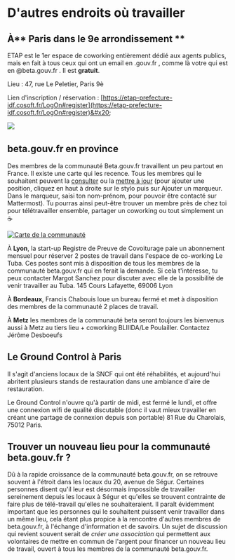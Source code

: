# D'autres endroits où travailler

## À** Paris dans le 9e arrondissement **

ETAP est le 1er espace de coworking entièrement dédié aux agents publics, mais en fait à tous ceux qui ont un email en .gouv.fr , comme là votre qui est en @beta.gouv.fr . Il est **gratuit**.&#x20;

Lieu : 47, rue Le Peletier, Paris 9è

Lien d'inscription / réservation : [https://etap-prefecture-idf.cosoft.fr/LogOn#register](https://etap-prefecture-idf.cosoft.fr/LogOn#register)&#x20;

![](<../../../.gitbook/assets/Capture d’écran 2021-11-03 à 12.33.38.png>)

## b**eta.gouv.fr en province**

Des membres de la communauté Beta.gouv.fr travaillent un peu partout en France. Il existe une carte qui les recence. Tous les membres qui le souhaitent peuvent la [consulter](http://umap.openstreetmap.fr/fr/map/la-communaute-betagouv\_498937) ou la [mettre à jour](http://umap.openstreetmap.fr/fr/map/anonymous-edit/498937:rNZ9vgD45VPxZlCh2TPIJoO6K0A) (pour ajouter une position, cliquez en haut à droite sur le stylo puis sur Ajouter un marqueur. Dans le marqueur, saisi ton nom-prénom, pour pouvoir être contacté sur Mattermost). Tu pourras ainsi peut-être trouver un membre près de chez toi pour télétravailler ensemble, partager un coworking ou tout simplement un ☕️

[![Carte de la communauté](../../../.gitbook/assets/carte\_communaute.png)](http://umap.openstreetmap.fr/fr/map/la-communaute-betagouv\_498937)

À **Lyon**, la start-up Registre de Preuve de Covoiturage paie un abonnement mensuel pour réserver 2 postes de travail dans l'espace de co-working Le Tuba. Ces postes sont mis à disposition de tous les membres de la communauté beta.gouv.fr qui en ferait la demande. Si cela t'intéresse, tu peux contacter Margot Sanchez pour discuter avec elle de la possibilité de venir travailler au Tuba. 145 Cours Lafayette, 69006 Lyon

À **Bordeaux**, Francis Chabouis loue un bureau fermé et met à disposition des membres de la communauté 2 places de travail.

À **Metz** les membres de la communauté beta seront toujours les bienvenus aussi à Metz au tiers lieu + coworking BLIIIDA/Le Poulailler. Contactez Jérôme Desboeufs



## **Le Ground Control à Paris**

Il s'agit d'anciens locaux de la SNCF qui ont été réhabilités, et aujourd'hui abritent plusieurs stands de restauration dans une ambiance d'aire de restauration.

Le Ground Control n'ouvre qu'à partir de midi, est fermé le lundi, et offre une connexion wifi de qualité discutable (donc il vaut mieux travailler en créant une partage de connexion depuis son portable) 81 Rue du Charolais, 75012 Paris.

## **Trouver un nouveau lieu pour la communauté beta.gouv.fr ?**

Dû à la rapide croissance de la communauté beta.gouv.fr, on se retrouve souvent à l'étroit dans les locaux du 20, avenue de Ségur. Certaines personnes disent qu'il leur est désormais impossible de travailler sereinement depuis les locaux à Ségur et qu'elles se trouvent contrainte de faire plus de télé-travail qu'elles ne souhaiteraient. Il paraît évidemment important que les personnes qui le souhaitent puissent venir travailler dans un même lieu, cela étant plus propice à la rencontre d'autres membres de beta.gouv.fr, à l'échange d'information et de savoirs. Un sujet de discussion qui revient souvent serait de _créer une association_ qui permettent aux volontaires de mettre en commun de l'argent pour financer un nouveau lieu de travail, ouvert à tous les membres de la communauté beta.gouv.fr.
